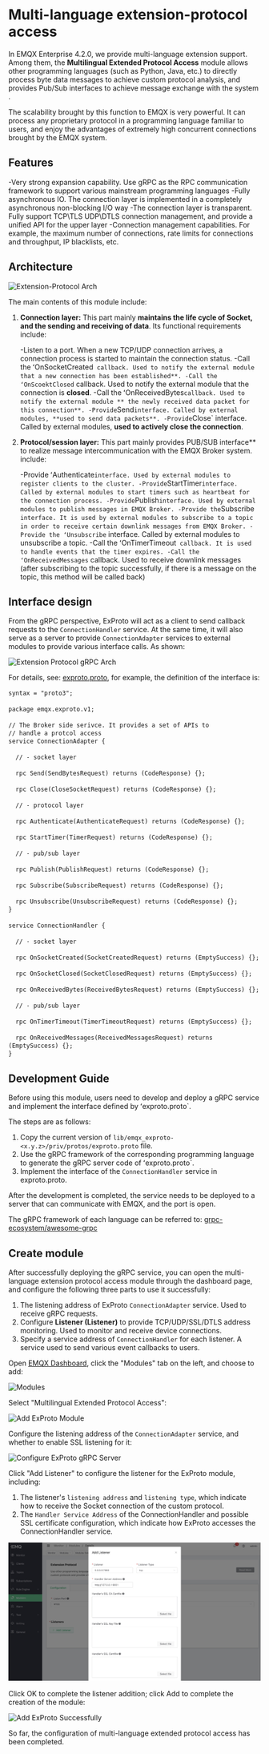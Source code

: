 # Multi-language extension-protocol access

In EMQX Enterprise 4.2.0, we provide multi-language extension support. Among them, the **Multilingual Extended Protocol Access** module allows other programming languages ​​(such as Python, Java, etc.) to directly process byte data messages to achieve custom protocol analysis, and provides Pub/Sub interfaces to achieve message exchange with the system .

The scalability brought by this function to EMQX is very powerful. It can process any proprietary protocol in a programming language familiar to users, and enjoy the advantages of extremely high concurrent connections brought by the EMQX system.

## Features

-Very strong expansion capability. Use gRPC as the RPC communication framework to support various mainstream programming languages
-Fully asynchronous IO. The connection layer is implemented in a completely asynchronous non-blocking I/O way
-The connection layer is transparent. Fully support TCP\TLS UDP\DTLS connection management, and provide a unified API for the upper layer
-Connection management capabilities. For example, the maximum number of connections, rate limits for connections and throughput, IP blacklists, etc.

## Architecture

![Extension-Protocol Arch](./assets/exproto-arch.jpg)

The main contents of this module include:

1. **Connection layer:** This part mainly **maintains the life cycle of Socket, and the sending and receiving of data**. Its functional requirements include:

    -Listen to a port. When a new TCP/UDP connection arrives, a connection process is started to maintain the connection status.
    -Call the ʻOnSocketCreated` callback. Used to notify the external module that a new connection has been established**.
    -Call the ʻOnScoektClosed` callback. Used to notify the external module that the connection is **closed**.
    -Call the ʻOnReceivedBytes` callback. Used to notify the external module ** the newly received data packet for this connection**.
    -Provide `Send` interface. Called by external modules, **used to send data packets**.
    -Provide `Close` interface. Called by external modules, **used to actively close the connection**.

2. **Protocol/session layer:** This part mainly provides PUB/SUB interface** to realize message intercommunication with the EMQX Broker system. include:

    -Provide ʻAuthenticate` interface. Used by external modules to register clients to the cluster.
    -Provide `StartTimer` interface. Called by external modules to start timers such as heartbeat for the connection process.
    -Provide `Publish` interface. Used by external modules to publish messages in EMQX Broker.
    -Provide the `Subscribe` interface. It is used by external modules to subscribe to a topic in order to receive certain downlink messages from EMQX Broker.
    -Provide the ʻUnsubscribe` interface. Called by external modules to unsubscribe a topic.
    -Call the ʻOnTimerTimeout` callback. It is used to handle events that the timer expires.
    -Call the ʻOnReceivedMessages` callback. Used to receive downlink messages (after subscribing to the topic successfully, if there is a message on the topic, this method will be called back)

## Interface design

From the gRPC perspective, ExProto will act as a client to send callback requests to the `ConnectionHandler` service. At the same time, it will also serve as a server to provide `ConnectionAdapter` services to external modules to provide various interface calls. As shown:

![Extension Protocol gRPC Arch](./assets/exproto-grpc-arch.jpg)


For details, see: [exproto.proto](https://github.com/emqx/emqx-exproto/blob/dev/e4.2.0/priv/protos/exproto.proto), for example, the definition of the interface is:

```
syntax = "proto3";

package emqx.exproto.v1;

// The Broker side serivce. It provides a set of APIs to
// handle a protcol access
service ConnectionAdapter {

  // - socket layer

  rpc Send(SendBytesRequest) returns (CodeResponse) {};

  rpc Close(CloseSocketRequest) returns (CodeResponse) {};

  // - protocol layer

  rpc Authenticate(AuthenticateRequest) returns (CodeResponse) {};

  rpc StartTimer(TimerRequest) returns (CodeResponse) {};

  // - pub/sub layer

  rpc Publish(PublishRequest) returns (CodeResponse) {};

  rpc Subscribe(SubscribeRequest) returns (CodeResponse) {};

  rpc Unsubscribe(UnsubscribeRequest) returns (CodeResponse) {};
}

service ConnectionHandler {

  // - socket layer

  rpc OnSocketCreated(SocketCreatedRequest) returns (EmptySuccess) {};

  rpc OnSocketClosed(SocketClosedRequest) returns (EmptySuccess) {};

  rpc OnReceivedBytes(ReceivedBytesRequest) returns (EmptySuccess) {};

  // - pub/sub layer

  rpc OnTimerTimeout(TimerTimeoutRequest) returns (EmptySuccess) {};

  rpc OnReceivedMessages(ReceivedMessagesRequest) returns (EmptySuccess) {};
}
```

## Development Guide

Before using this module, users need to develop and deploy a gRPC service and implement the interface defined by ʻexproto.proto`.

The steps are as follows:

1. Copy the current version of `lib/emqx_exproto-<x.y.z>/priv/protos/exproto.proto` file.
2. Use the gRPC framework of the corresponding programming language to generate the gRPC server code of ʻexproto.proto`.
3. Implement the interface of the `ConnectionHandler` service in exproto.proto.

After the development is completed, the service needs to be deployed to a server that can communicate with EMQX, and the port is open.

The gRPC framework of each language can be referred to: [grpc-ecosystem/awesome-grpc](https://github.com/grpc-ecosystem/awesome-grpc)


## Create module

After successfully deploying the gRPC service, you can open the multi-language extension protocol access module through the dashboard page, and configure the following three parts to use it successfully:

1. The listening address of ExProto `ConnectionAdapter` service. Used to receive gRPC requests.
2. Configure **Listener (Listener)** to provide TCP/UDP/SSL/DTLS address monitoring. Used to monitor and receive device connections.
3. Specify a service address of `ConnectionHandler` for each listener. A service used to send various event callbacks to users.

Open [EMQX Dashboard](http://127.0.0.1:18083/#/modules), click the "Modules" tab on the left, and choose to add:

![Modules](./assets/modules.png)

Select "Multilingual Extended Protocol Access":

![Add ExProto Module](./assets/exproto-add.jpg)

Configure the listening address of the `ConnectionAdapter` service, and whether to enable SSL listening for it:

![Configure ExProto gRPC Server](./assets/exproto-conf-1.jpg)

Click "Add Listener" to configure the listener for the ExProto module, including:

1. The listener's `listening address` and `listening type`, which indicate how to receive the Socket connection of the custom protocol.
2. The `Handler Service Address` of the ConnectionHandler and possible SSL certificate configuration, which indicate how ExProto accesses the ConnectionHandler service.

![Configure ExProto Listener](./assets/exproto-conf-2.jpg)

Click OK to complete the listener addition; click Add to complete the creation of the module:

![Add ExProto Successfully](./assets/exproto-succ.jpg)

So far, the configuration of multi-language extended protocol access has been completed.
